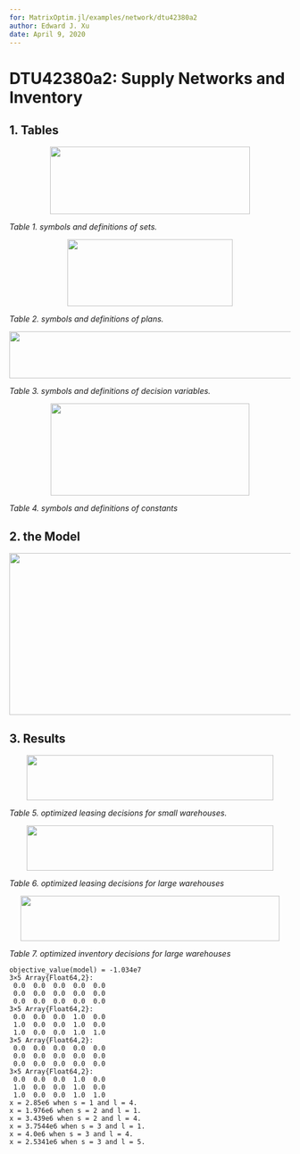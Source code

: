```yaml
---
for: MatrixOptim.jl/examples/network/dtu42380a2
author: Edward J. Xu
date: April 9, 2020
---
```


# DTU42380a2: Supply Networks and Inventory

## 1. Tables

<p align="center"><img src="/examples/network/dtu42380a2/tex/a3158c98a89c87e55d5211ccb6b0168a.svg?invert_in_darkmode&sanitize=true" align=middle width=358.31081385pt height=120.32873654999999pt/></p>

_Table 1. symbols and definitions of sets._

<p align="center"><img src="/examples/network/dtu42380a2/tex/63ba5bd96a565805246786ca412ce656.svg?invert_in_darkmode&sanitize=true" align=middle width=296.98673565pt height=120.32873654999999pt/></p>

_Table 2. symbols and definitions of plans._

<p align="center"><img src="/examples/network/dtu42380a2/tex/46a2ca15b7d7adbec7edb8efe6a89b19.svg?invert_in_darkmode&sanitize=true" align=middle width=541.0358745pt height=84.10510679999999pt/></p>

_Table 3. symbols and definitions of decision variables._

<p align="center"><img src="/examples/network/dtu42380a2/tex/5956bf7924dc62634933540139d96ef4.svg?invert_in_darkmode&sanitize=true" align=middle width=356.34182925pt height=165.0311784pt/></p>

_Table 4. symbols and definitions of constants_

## 2. the Model

<p align="center"><img src="/examples/network/dtu42380a2/tex/064c60b18fbd20544577b8931205977a.svg?invert_in_darkmode&sanitize=true" align=middle width=734.63708505pt height=290.38941195pt/></p>

## 3. Results

<p align="center"><img src="/examples/network/dtu42380a2/tex/83392464efb5527966438a929263f534.svg?invert_in_darkmode&sanitize=true" align=middle width=441.46196819999994pt height=80.87668215pt/></p>

_Table 5. optimized leasing decisions for small warehouses._

<p align="center"><img src="/examples/network/dtu42380a2/tex/81fa81213308fbece09bd7ee30250db8.svg?invert_in_darkmode&sanitize=true" align=middle width=441.46196819999994pt height=80.87668215pt/></p>

_Table 6. optimized leasing decisions for large warehouses_

<p align="center"><img src="/examples/network/dtu42380a2/tex/0eb1d72224447312935f052564e7e22c.svg?invert_in_darkmode&sanitize=true" align=middle width=463.51677075000003pt height=80.87668215pt/></p>

_Table 7. optimized inventory decisions for large warehouses_

```
objective_value(model) = -1.034e7
3×5 Array{Float64,2}:
 0.0  0.0  0.0  0.0  0.0
 0.0  0.0  0.0  0.0  0.0
 0.0  0.0  0.0  0.0  0.0
3×5 Array{Float64,2}:
 0.0  0.0  0.0  1.0  0.0
 1.0  0.0  0.0  1.0  0.0
 1.0  0.0  0.0  1.0  1.0
3×5 Array{Float64,2}:
 0.0  0.0  0.0  0.0  0.0
 0.0  0.0  0.0  0.0  0.0
 0.0  0.0  0.0  0.0  0.0
3×5 Array{Float64,2}:
 0.0  0.0  0.0  1.0  0.0
 1.0  0.0  0.0  1.0  0.0
 1.0  0.0  0.0  1.0  1.0
x = 2.85e6 when s = 1 and l = 4.
x = 1.976e6 when s = 2 and l = 1.
x = 3.439e6 when s = 2 and l = 4.
x = 3.7544e6 when s = 3 and l = 1.
x = 4.0e6 when s = 3 and l = 4.
x = 2.5341e6 when s = 3 and l = 5.
```
